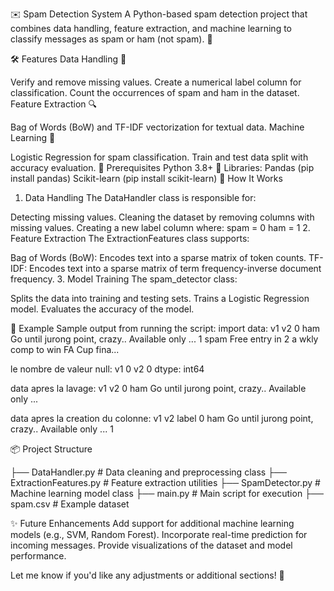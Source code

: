 ✉️ Spam Detection System
A Python-based spam detection project that combines data handling, feature extraction, and machine learning to classify messages as spam or ham (not spam). 🚀

🛠️ Features
Data Handling 🧹

Verify and remove missing values.
Create a numerical label column for classification.
Count the occurrences of spam and ham in the dataset.
Feature Extraction 🔍

Bag of Words (BoW) and TF-IDF vectorization for textual data.
Machine Learning 🤖

Logistic Regression for spam classification.
Train and test data split with accuracy evaluation.
🧰 Prerequisites
Python 3.8+ 🐍
Libraries:
Pandas (pip install pandas)
Scikit-learn (pip install scikit-learn)
🚀 How It Works
1. Data Handling
The DataHandler class is responsible for:

Detecting missing values.
Cleaning the dataset by removing columns with missing values.
Creating a new label column where:
spam = 0
ham = 1
2. Feature Extraction
The ExtractionFeatures class supports:

Bag of Words (BoW): Encodes text into a sparse matrix of token counts.
TF-IDF: Encodes text into a sparse matrix of term frequency-inverse document frequency.
3. Model Training
The spam_detector class:

Splits the data into training and testing sets.
Trains a Logistic Regression model.
Evaluates the accuracy of the model.

🧪 Example
Sample output from running the script:
import data: 
     v1                                                 v2
0   ham  Go until jurong point, crazy.. Available only ...
1  spam  Free entry in 2 a wkly comp to win FA Cup fina...

le nombre de valeur null:
v1    0
v2    0
dtype: int64

data apres la lavage:
     v1                                                 v2
0   ham  Go until jurong point, crazy.. Available only ...

data apres la creation du colonne:
     v1                                                 v2  label
0   ham  Go until jurong point, crazy.. Available only ...      1


📦 Project Structure

├── DataHandler.py           # Data cleaning and preprocessing class
├── ExtractionFeatures.py    # Feature extraction utilities
├── SpamDetector.py          # Machine learning model class
├── main.py                  # Main script for execution
├── spam.csv                 # Example dataset

✨ Future Enhancements
Add support for additional machine learning models (e.g., SVM, Random Forest).
Incorporate real-time prediction for incoming messages.
Provide visualizations of the dataset and model performance.

Let me know if you'd like any adjustments or additional sections! 🚀






